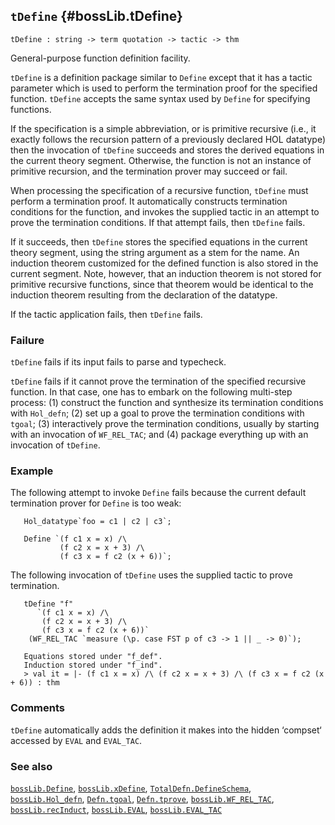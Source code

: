 ## `tDefine` {#bossLib.tDefine}


```
tDefine : string -> term quotation -> tactic -> thm
```



General-purpose function definition facility.


`tDefine` is a definition package similar to `Define` except that it
has a tactic parameter which is used to perform the termination proof
for the specified function. `tDefine` accepts the same syntax used by
`Define` for specifying functions.

If the specification is a simple abbreviation, or is primitive
recursive (i.e., it exactly follows the recursion pattern
of a previously declared HOL datatype) then the invocation of
`tDefine` succeeds and stores the derived equations in the
current theory segment. Otherwise, the function is not an instance of
primitive recursion, and the termination prover may succeed or fail.

When processing the specification of a recursive function,
`tDefine` must perform a termination proof. It automatically constructs
termination conditions for the function, and invokes the supplied
tactic in an attempt to prove the termination conditions. If that
attempt fails, then `tDefine` fails.

If it succeeds, then `tDefine` stores the specified equations in the
current theory segment, using the string argument as a stem for the name.
An induction theorem customized for the defined function is also
stored in the current segment. Note, however, that an induction
theorem is not stored for primitive recursive functions, since that
theorem would be identical to the induction theorem resulting from the
declaration of the datatype.

If the tactic application fails, then `tDefine` fails.

### Failure

`tDefine` fails if its input fails to parse and typecheck.

`tDefine` fails if it cannot prove the termination of the
specified recursive function. In that case, one has to embark on the
following multi-step process: (1) construct the function and synthesize its
termination conditions with `Hol_defn`; (2) set up a goal to prove the
termination conditions with `tgoal`; (3) interactively prove the
termination conditions, usually by starting with an invocation of
`WF_REL_TAC`; and (4) package everything up with an invocation
of `tDefine`.



### Example

The following attempt to invoke `Define` fails because the
current default termination prover for `Define` is too weak:
    
       Hol_datatype`foo = c1 | c2 | c3`;
    
       Define `(f c1 x = x) /\
               (f c2 x = x + 3) /\
               (f c3 x = f c2 (x + 6))`;
    
The following invocation of `tDefine` uses the supplied tactic
to prove termination.
    
       tDefine "f"
          `(f c1 x = x) /\
           (f c2 x = x + 3) /\
           (f c3 x = f c2 (x + 6))`
        (WF_REL_TAC `measure (\p. case FST p of c3 -> 1 || _ -> 0)`);
    
       Equations stored under "f_def".
       Induction stored under "f_ind".
       > val it = |- (f c1 x = x) /\ (f c2 x = x + 3) /\ (f c3 x = f c2 (x + 6)) : thm
    

### Comments

`tDefine` automatically adds the definition it makes into the hidden
‘compset‘ accessed by `EVAL` and `EVAL_TAC`.

### See also

[`bossLib.Define`](#bossLib.Define), [`bossLib.xDefine`](#bossLib.xDefine), [`TotalDefn.DefineSchema`](#TotalDefn.DefineSchema), [`bossLib.Hol_defn`](#bossLib.Hol_defn), [`Defn.tgoal`](#Defn.tgoal), [`Defn.tprove`](#Defn.tprove), [`bossLib.WF_REL_TAC`](#bossLib.WF_REL_TAC), [`bossLib.recInduct`](#bossLib.recInduct), [`bossLib.EVAL`](#bossLib.EVAL), [`bossLib.EVAL_TAC`](#bossLib.EVAL_TAC)

